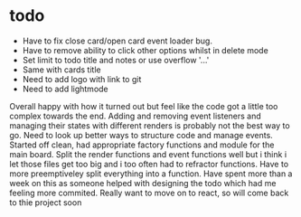 # todo

-   Have to fix close card/open card event loader bug.
-   Have to remove ability to click other options whilst in delete mode
-   Set limit to todo title and notes or use overflow '...'
-   Same with cards title 
-   Need to add logo with link to git
-   Need to add lightmode

Overall happy with how it turned out but feel like the code got a little too complex towards the end. Adding and removing event listeners and managing their states with different renders is probably not the best way to go. Need to look up better ways to structure code and manage events. 
Started off clean, had appropriate factory functions and module for the main board. Split the render functions and event functions well but i think i let those files get too big and i too often had to refractor functions. Have to more preemptiveley split everything into a function.
Have spent more than a week on this as someone helped with designing the todo which had me feeling more commited. Really want to move on to react, so will come back to thie project soon